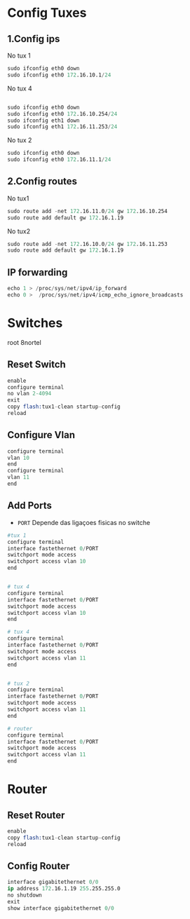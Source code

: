 # Config Tuxes

## 1.Config ips
No tux 1
```s
sudo ifconfig eth0 down
sudo ifconfig eth0 172.16.10.1/24
```
No tux 4

```s

sudo ifconfig eth0 down
sudo ifconfig eth0 172.16.10.254/24
sudo ifconfig eth1 down
sudo ifconfig eth1 172.16.11.253/24
```
No tux 2
```s
sudo ifconfig eth0 down
sudo ifconfig eth0 172.16.11.1/24
```
## 2.Config routes

No tux1
```s 
sudo route add -net 172.16.11.0/24 gw 172.16.10.254
sudo route add default gw 172.16.1.19
```
No tux2
```s 
sudo route add -net 172.16.10.0/24 gw 172.16.11.253
sudo route add default gw 172.16.1.19
```
## IP forwarding

```s 
echo 1 > /proc/sys/net/ipv4/ip_forward
echo 0 >  /proc/sys/net/ipv4/icmp_echo_ignore_broadcasts
```
# Switches

root
8nortel


## Reset Switch

```s
enable
configure terminal
no vlan 2-4094
exit
copy flash:tux1-clean startup-config
reload
```

## Configure Vlan

```s
configure terminal 
vlan 10
end
configure terminal 
vlan 11
end
```
## Add Ports

- `PORT` Depende das ligaçoes fisicas no switche

```s
#tux 1 
configure terminal 
interface fastethernet 0/PORT
switchport mode access 
switchport access vlan 10 
end


# tux 4
configure terminal 
interface fastethernet 0/PORT
switchport mode access 
switchport access vlan 10 
end

# tux 4
configure terminal 
interface fastethernet 0/PORT
switchport mode access 
switchport access vlan 11 
end


# tux 2
configure terminal 
interface fastethernet 0/PORT
switchport mode access 
switchport access vlan 11 
end

# router
configure terminal 
interface fastethernet 0/PORT 
switchport mode access 
switchport access vlan 11 
end

```


# Router

## Reset Router

```s
enable
copy flash:tux1-clean startup-config
reload
```
## Config Router

```s
interface gigabitethernet 0/0
ip address 172.16.1.19 255.255.255.0
no shutdown
exit
show interface gigabitethernet 0/0
```